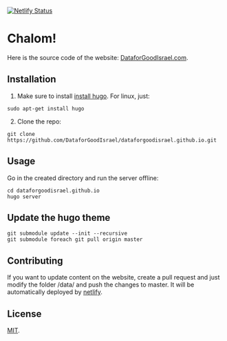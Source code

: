 [![Netlify Status](https://api.netlify.com/api/v1/badges/6d27f2e6-fd25-4042-80f2-0a54171d9b31/deploy-status)](https://app.netlify.com/sites/dataforgoodisrael/deploys)

# Chalom!
Here is the source code of the website: [DataforGoodIsrael.com](https://DataforGoodIsrael.com).

## Installation
1. Make sure to install [install hugo](https://gohugo.io/getting-started/installing/).
For linux, just:
```shell
sudo apt-get install hugo
```
2. Clone the repo:
```shell
git clone https://github.com/DataforGoodIsrael/dataforgoodisrael.github.io.git
```

## Usage
Go in the created directory and run the server offline:
```shell
cd dataforgoodisrael.github.io
hugo server
```

## Update the hugo theme
```
git submodule update --init --recursive
git submodule foreach git pull origin master
```

## Contributing
If you want to update content on the website, create a pull request and just modify the folder /data/ and push the changes to master.
It will be automatically deployed by [netlify](https://www.netlify.com/).

## License
[MIT](LICENSE).
